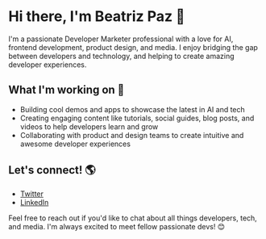 # Hi there, I'm Beatriz Paz 👋

I'm a passionate Developer Marketer professional with a love for AI, frontend development, product design, and media. I enjoy bridging the gap between developers and technology, and helping to create amazing developer experiences.

## What I'm working on 🚀

- Building cool demos and apps to showcase the latest in AI and tech
- Creating engaging content like tutorials, social guides, blog posts, and videos to help developers learn and grow
- Collaborating with product and design teams to create intuitive and awesome developer experiences

## Let's connect! 🌎

- [Twitter](https://twitter.com/yourtwitterhandle) 
- [LinkedIn](https://www.linkedin.com/in/yourlinkedinhandle/)

Feel free to reach out if you'd like to chat about all things developers, tech, and media. I'm always excited to meet fellow passionate devs! 😊
``` [Source](https://github.com/wesbos/awesome-uses) [Source](https://www.reddit.com/r/webdev/comments/90xmpw/how
